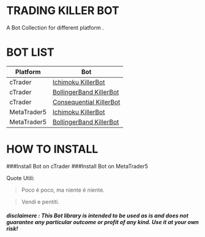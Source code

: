 # TRADING KILLER BOT
A Bot Collection for different platform .

# BOT LIST
Platform | Bot 
------------ | -------------
cTrader | [Ichimoku KillerBot]() 
cTrader | [BollingerBand KillerBot]() 
cTrader | [Consequential KillerBot]()  
MetaTrader5 | [Ichimoku KillerBot](https://github.com/AndreaDev3D/Trading-KillerBot/blob/master/MT5%20Bot/Ichimoku%20KillerBot.md) 
MetaTrader5 | [BollingerBand KillerBot](https://github.com/AndreaDev3D/Trading-KillerBot/blob/master/MT5%20Bot/BollingerBand%20KillerBot.md)

# HOW TO INSTALL
###Install Bot on cTrader
###Install Bot on MetaTrader5

Quote Utili:

> Poco é poco, ma niente é niente.

> Vendi e pentiti.

##### disclaimere : This Bot library is intended to be used as is and does not guarantee any particular outcome or profit of any kind. Use it at your own risk!